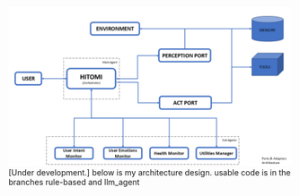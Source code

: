 ![Hitomi Architecture](./images/architecture.png)
[Under development.]
below is my architecture design.
usable code is in the branches rule-based and llm_agent
